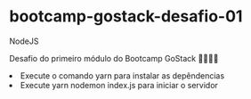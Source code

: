 # bootcamp-gostack-desafio-01 

NodeJS

Desafio do primeiro módulo do Bootcamp GoStack 🚀👨🏻‍🚀 

<li>Execute o comando yarn para instalar as depêndencias</li>
<li>Execute yarn nodemon index.js para iniciar o servidor</li>
